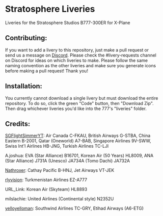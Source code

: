 # Stratosphere Liveries

Liveries for the Stratosphere Studios B777-300ER for X-Plane

## Contributing:

If you want to add a livery to this repository, just make a pull request or send us a message on [Discord](ttps://discord.com/invite/eU2vWCtmFX). Please check the #livery-requests channel on Discord for ideas on which liveries to make. Please follow the same naming convention as the other liveries and make sure you generate icons before making a pull request! Thank you!

## Installation:
You currently cannot download a single livery but must download the entire repository. To do so, click the green "Code" button, then "Download Zip". Then drag whichever liveries you'd like into the 777's "liveries" folder.

## Credits:

[SGFlightSimmerYT](https://github.com/SGFlightSimmerYT): Air Canada C-FKAU, British Airways G-STBA, China Eastern B-2001, Qatar (Oneworld) A7-BAB, Singapore Airlines 9V-SWW, Swiss Int'l Airlines HB-JNG, Turkish Airlines TC-LJI

A.joshua: EVA (Star Alliance) B16701, Korean Air (50 Years) HL8009, ANA (Star Alliance) J731A (Unesco) JA734A (Tomo Dachi) JA732A

[Nathroxer](https://github.com/nathroxer): Cathay Pacific B-HNJ, Jet Airways VT-JEK

[rlyvision](https://github.com/hamzaelasmar): Turkmenistan Airlines EZ-A777

URL_Link: Korean Air (Skyteam) HL8893

milslachie: United Airlines (Continental style) N2352U

[yelloyelloman](https://github.com/yelloyelloman): Southwind Airlines TC-GRY, Etihad Airways (A6-ETG)
